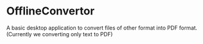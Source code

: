 # OfflineConvertor
A basic desktop application to convert files of other format into PDF format. (Currently we converting only text to PDF)
